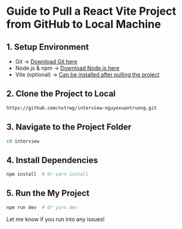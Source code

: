 # Guide to Pull a React Vite Project from GitHub to Local Machine

## 1. Setup Environment
- Git → <a href="https://git-scm.com/downloads">Download Git here</a>
- Node.js & npm → <a href="https://nodejs.org/en/download">Download Node.js here</a>
- Vite (optional) → <a href="https://vite.dev/guide/">Can be installed after pulling the project</a>

## 2. Clone the Project to Local
```bash
https://github.com/nxtrwg/interview-nguyexuantruong.git
```

## 3. Navigate to the Project Folder
```bash
cd interview
```

## 4. Install Dependencies
```bash
npm install  # Or yarn install
```

## 5. Run the My Project
```bash
npm run dev  # Or yarn dev
```

Let me know if you run into any issues!